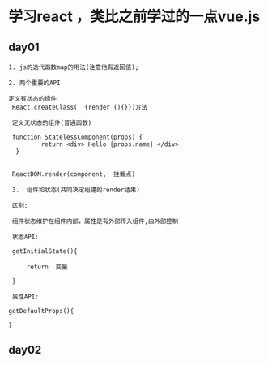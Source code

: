 # 学习react ，类比之前学过的一点vue.js

## day01

    1. js的迭代函数map的用法(注意他有返回值);

    2. 两个重要的API

    定义有状态的组件
     React.createClass(  {render (){}})方法

     定义无状态的组件(普通函数)

     function StatelessComponent(props) {
             return <div> Hello {props.name} </div>
      }


     ReactDOM.render(component,  挂载点)

     3.  组件和状态(共同决定组建的render结果)

     区别:

     组件状态维护在组件内部，属性是有外部传入组件,由外部控制

     状态API:

     getInitialState(){

         return  变量

     }

     属性API:

    getDefaultProps(){

    }




## day02